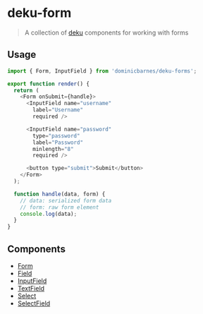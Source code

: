 # deku-form

> A collection of [deku](https://github.com/dekujs/deku) components for
> working with forms

## Usage

```js
import { Form, InputField } from 'dominicbarnes/deku-forms';

export function render() {
  return (
    <Form onSubmit={handle}>
      <InputField name="username"
        label="Username"
        required />

      <InputField name="password"
        type="password"
        label="Password"
        minlength="8"
        required />

      <button type="submit">Submit</button>
    </Form>
  );

  function handle(data, form) {
    // data: serialized form data
    // form: raw form element
    console.log(data);
  }
}
```

## Components

 - [Form](lib/form)
 - [Field](lib/field)
 - [InputField](lib/input-field)
 - [TextField](lib/text-field)
 - [Select](lib/select)
 - [SelectField](lib/select-field)
